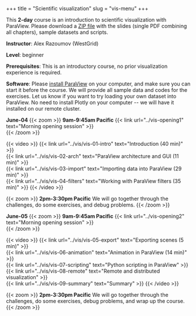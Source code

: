 +++
title = "Scientific visualization"
slug = "vis-menu"
+++

This **2-day** course is an introduction to scientific visualization with ParaView. Please download a
[ZIP file](https://owncloud.westgrid.ca/index.php/s/yG9xbsYLbLymvdZ/download) with the slides (single PDF
combining all chapters), sample datasets and scripts.

**Instructor**: Alex Razoumov (WestGrid)

**Level**: beginner

**Prerequisites**: This is an introductory course, no prior visualization experience is required.

**Software**: Please [install ParaView](https://www.paraview.org/download) on your computer, and
make sure you can start it before the course. We will provide all sample data and codes for the
exercises. Let us know if you want to try loading your own dataset into ParaView. No need to install
Plotly on your computer -- we will have it installed on our remote cluster.

**June-04**
{{< zoom >}}
<b>9am-9:45am Pacific</b> {{< link url="../vis-opening1" text="Morning opening session" >}}<br>
{{< /zoom >}}

{{< video >}}
{{< link url="../vis/vis-01-intro" text="Introduction (40 min)" >}}<br>
{{< link url="../vis/vis-02-arch" text="ParaView architecture and GUI (11 min)" >}}<br>
{{< link url="../vis/vis-03-import" text="Importing data into ParaView (29 min)" >}}<br>
{{< link url="../vis/vis-04-filters" text="Working with ParaView filters (35 min)" >}}
{{< /video >}}<br>

{{< zoom >}}
<b>2pm-3:30pm Pacific</b> We will go together through the challenges, do some exercises, and debug problems.
{{< /zoom >}}

**June-05**
{{< zoom >}}
<b>9am-9:45am Pacific</b> {{< link url="../vis-opening2" text="Morning opening session" >}}<br>
{{< /zoom >}}

{{< video >}}
{{< link url="../vis/vis-05-export" text="Exporting scenes  (5 min)" >}}<br>
{{< link url="../vis/vis-06-animation" text="Animation in ParaView (14 min)" >}}<br>
{{< link url="../vis/vis-07-scripting" text="Python scripting in ParaView" >}}<br>
{{< link url="../vis/vis-08-remote" text="Remote and distributed visualization" >}}<br>
{{< link url="../vis/vis-09-summary" text="Summary" >}}
{{< /video >}}<br>

{{< zoom >}}
<b>2pm-3:30pm Pacific</b> We will go together through the challenges, do some exercises, debug problems, and
wrap up the course.
{{< /zoom >}}
